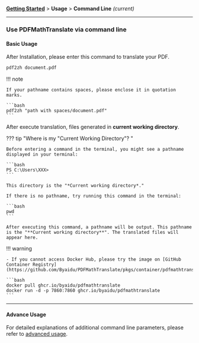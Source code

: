 [**Getting Started**](./getting-started.md) > **Usage** > **Command Line** _(current)_

---

### Use PDFMathTranslate via command line

#### Basic Usage

After Installation, please enter this command to translate your PDF.

```bash
pdf2zh document.pdf
```

!!! note

    If your pathname contains spaces, please enclose it in quotation marks.
 
    ```bash
    pdf2zh "path with spaces/document.pdf"
    ```

After execute translation, files generated in **current working directory**.

??? tip "Where is my "Current Working Directory"? "

    Before entering a command in the terminal, you might see a pathname displayed in your terminal:
 
    ```bash
    PS C:\Users\XXX>
    ```
 
    This directory is the "*Current working directory*."
 
    If there is no pathname, try running this command in the terminal:
 
    ```bash
    pwd
    ```
 
    After executing this command, a pathname will be output. This pathname is the "**Current working directory**". The translated files will appear here.


!!! warning

    - If you cannot access Docker Hub, please try the image on [GitHub Container Registry](https://github.com/Byaidu/PDFMathTranslate/pkgs/container/pdfmathtranslate).
    
    ```bash
    docker pull ghcr.io/byaidu/pdfmathtranslate
    docker run -d -p 7860:7860 ghcr.io/byaidu/pdfmathtranslate
    ```

---

#### Advance Usage

For detailed explanations of additional command line parameters, please refer to [advanced usage](./../advanced/ADVANCED.md).